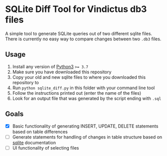 # SQLite Diff Tool for Vindictus db3 files
A simple tool to generate SQLite queries out of two different sqlite files. There is currently no easy way to compare changes between two `.db3` files.

## Usage

1. Install any version of [Python3](https://www.python.org/downloads/) `>= 3.7`
2. Make sure you have downloaded this repository
3. Copy your old and new sqlite files to where you downloaded this repository to
4. Run `python sqlite_diff.py` in this folder with your command line tool
5. Follow the instructions printed out (enter the name of the files)
6. Look for an output file that was generated by the script ending with `.sql`

## Goals

- [x] Basic functionality of generating INSERT, UPDATE, DELETE statements based on table differences
- [ ] Generate statements for handling of changes in table structure based on [sqlite](https://www.sqlite.org/lang_altertable.html) documentation
- [ ] UI functionality of selecting files